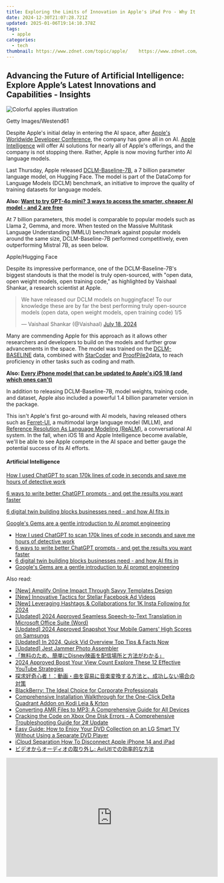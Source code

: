 ```yaml
---
title: Exploring the Limits of Innovation in Apple's iPad Pro - Why It Shines as a Standalone Device
date: 2024-12-30T21:07:28.721Z
updated: 2025-01-06T19:14:10.378Z
tags:
  - apple
categories:
  - tech
thumbnail: https://www.zdnet.com/topic/apple/    https://www.zdnet.com/a/img/resize/882fa47a3a90dcf9bd88cde2d82ab6daf3da743f/2024/05/23/820b7720-fcb6-4ece-ae08-b2ac785aed1e/dsc00517-2.jpg?width=170&height=96&fit=crop&auto=webp
---
```


## Advancing the Future of Artificial Intelligence: Explore Apple’s Latest Innovations and Capabilities - Insights

![Colorful apples illustration](https://www.zdnet.com/a/img/resize/9bb89d50786dede51226d07270c24895165cb839/2024/07/22/915e58d3-9ce8-4208-b390-f7b0a6bddd77/gettyimages-1300502150.jpg?auto=webp&precrop=2121,1192,x0,y0&width=1280)

Getty Images/Westend61

Despite Apple's initial delay in entering the AI space, after [Apple's Worldwide Developer Conference](https://www.zdnet.com/article/v/), the company has gone all in on AI. [Apple Intelligence](https://www.zdnet.com/article/what-is-apple-intelligence-everything-to-know-about-ai-features-coming-to-iphones-macs-and-ipads/) will offer AI solutions for nearly all of Apple's offerings, and the company is not stopping there. Rather, Apple is now moving further into AI language models. 

Last Thursday, Apple released [DCLM-Baseline-7B](https://huggingface.co/apple/DCLM-7B), a 7 billion parameter language model, on Hugging Face. The model is part of the DataComp for Language Models (DCLM) benchmark, an initiative to improve the quality of training datasets for language models.

**Also: [Want to try GPT-4o mini? 3 ways to access the smarter, cheaper AI model - and 2 are free](https://www.zdnet.com/article/want-to-try-gpt-4o-mini-3-ways-to-access-the-smarter-cheaper-ai-model-and-2-are-free/)**

At 7 billion parameters, this model is comparable to popular models such as Llama 2, Gemma, and more. When tested on the Massive Multitask Language Understanding (MMLU) benchmark against popular models around the same size, DCLM-Baseline-7B performed competitively, even outperforming Mistral 7B, as seen below. 

Apple/Hugging Face

Despite its impressive performance, one of the DCLM-Baseline-7B's biggest standouts is that the model is truly open-sourced, with "open data, open weight models, open training code," as highlighted by Vaishaal Shankar, a research scientist at Apple. 

> We have released our DCLM models on huggingface! To our knowledge these are by far the best performing truly open-source models (open data, open weight models, open training code) 1/5
> 
> — Vaishaal Shankar (@Vaishaal) [July 18, 2024](https://twitter.com/Vaishaal/status/1813956553042711006?ref%5Fsrc=twsrc^tfw)

Many are commending Apple for this approach as it allows other researchers and developers to build on the models and further grow advancements in the space. The model was trained on the [DCLM-BASELINE](https://huggingface.co/datasets/mlfoundations/dclm-baseline-1.0) data, combined with [StarCoder](https://huggingface.co/datasets/bigcode/starcoderdata) and [ProofPile2](http://proofpile2)data, to reach proficiency in other tasks such as coding and math.

**Also: [Every iPhone model that can be updated to Apple's iOS 18 (and which ones can't)](https://www.zdnet.com/article/every-iphone-model-that-can-be-updated-to-apples-new-ios-18-public-beta-and-which-ones-cant/)**

In addition to releasing DCLM-Baseline-7B, model weights, training code, and dataset, Apple also included a powerful 1.4 billion parameter version in the package. 

This isn't Apple's first go-around with AI models, having released others such as [Ferret-UI](https://www.zdnet.com/article/apples-new-ai-model-can-understand-your-home-screen-and-supercharge-siri/), a multimodal large language model (MLLM), and [Reference Resolution As Language Modeling (ReALM)](https://www.zdnet.com/article/apple-claims-its-on-device-ai-system-realm-substantially-outperforms-gpt-4/), a conversational AI system. In the fall, when iOS 18 and Apple Intelligence become available, we'll be able to see Apple compete in the AI space and better gauge the potential success of its AI efforts.

#### Artificial Intelligence

[How I used ChatGPT to scan 170k lines of code in seconds and save me hours of detective work](https://www.zdnet.com/article/how-chatgpt-scanned-170k-lines-of-code-in-seconds-and-saved-me-hours-of-work/ "How I used ChatGPT to scan 170k lines of code in seconds and save me hours of detective work")

[6 ways to write better ChatGPT prompts - and get the results you want faster](https://www.zdnet.com/article/6-ways-to-write-better-chatgpt-prompts-and-get-the-results-you-want-faster/ "6 ways to write better ChatGPT prompts - and get the results you want faster")

[6 digital twin building blocks businesses need - and how AI fits in](https://www.zdnet.com/article/6-digital-twin-building-blocks-businesses-need-and-how-ai-fits-in/ "6 digital twin building blocks businesses need - and how AI fits in")

[Google's Gems are a gentle introduction to AI prompt engineering](https://www.zdnet.com/article/googles-gems-are-a-gentle-introduction-to-ai-prompt-engineering/ "Google's Gems are a gentle introduction to AI prompt engineering")

* [How I used ChatGPT to scan 170k lines of code in seconds and save me hours of detective work](https://www.zdnet.com/article/how-chatgpt-scanned-170k-lines-of-code-in-seconds-and-saved-me-hours-of-work/ "How I used ChatGPT to scan 170k lines of code in seconds and save me hours of detective work")
* [6 ways to write better ChatGPT prompts - and get the results you want faster](https://www.zdnet.com/article/6-ways-to-write-better-chatgpt-prompts-and-get-the-results-you-want-faster/ "6 ways to write better ChatGPT prompts - and get the results you want faster")
* [6 digital twin building blocks businesses need - and how AI fits in](https://www.zdnet.com/article/6-digital-twin-building-blocks-businesses-need-and-how-ai-fits-in/ "6 digital twin building blocks businesses need - and how AI fits in")
* [Google's Gems are a gentle introduction to AI prompt engineering](https://www.zdnet.com/article/googles-gems-are-a-gentle-introduction-to-ai-prompt-engineering/ "Google's Gems are a gentle introduction to AI prompt engineering")

<ins class="adsbygoogle"
     style="display:block"
     data-ad-format="autorelaxed"
     data-ad-client="ca-pub-7571918770474297"
     data-ad-slot="1223367746"></ins>

<ins class="adsbygoogle"
     style="display:block"
     data-ad-client="ca-pub-7571918770474297"
     data-ad-slot="8358498916"
     data-ad-format="auto"
     data-full-width-responsive="true"></ins>

<span class="atpl-alsoreadstyle">Also read:</span>
<div><ul>
<li><a href="https://youtube-sure.techidaily.com/mplify-online-impact-through-savvy-templates-design/"><u>[New] Amplify Online Impact Through Savvy Templates Design</u></a></li>
<li><a href="https://facebook-clips.techidaily.com/new-innovative-tactics-for-stellar-facebook-ad-videos/"><u>[New] Innovative Tactics for Stellar Facebook Ad Videos</u></a></li>
<li><a href="https://instagram-video-files.techidaily.com/new-leveraging-hashtags-and-collaborations-for-1k-insta-following-for-2024/"><u>[New] Leveraging Hashtags & Collaborations for 1K Insta Following for 2024</u></a></li>
<li><a href="https://fox-glue.techidaily.com/updated-2024-approved-seamless-speech-to-text-translation-in-microsoft-office-suite-word/"><u>[Updated] 2024 Approved Seamless Speech-to-Text Translation in Microsoft Office Suite (Word)</u></a></li>
<li><a href="https://on-screen-recording.techidaily.com/updated-2024-approved-snapshot-your-mobile-gamers-high-scores-on-samsungs/"><u>[Updated] 2024 Approved Snapshot Your Mobile Gamers' High Scores on Samsungs</u></a></li>
<li><a href="https://youtube-sure.techidaily.com/ed-in-2024-quick-vid-overview-top-tips-and-facts-now/"><u>[Updated] In 2024, Quick Vid Overview Top Tips & Facts Now</u></a></li>
<li><a href="https://article-tips.techidaily.com/updated-jest-jammer-photo-assembler/"><u>[Updated] Jest Jammer Photo Assembler</u></a></li>
<li><a href="https://tech-haven.techidaily.com/disney/"><u>「無料のため、簡単にDisney映画を配信場所と方法がわかる」</u></a></li>
<li><a href="https://youtube-zero.techidaily.com/approved-boost-your-view-count-explore-these-12-effective-youtube-strategies/"><u>2024 Approved Boost Your View Count Explore These 12 Effective YouTube Strategies</u></a></li>
<li><a href="https://tech-haven.techidaily.com/5o6i5rgc5aw95awh5bplusd6icf77yb77ya5yuv55s744o75puy44ks5a655pit44gr6zplusz5qw95asj5oplusb44gz44kl5pa55rov44go44cb5oiq5yqf44gx44gq44ge5ac05zci44gu5aplusplus568/"><u>探求好奇心者！：動画・曲を容易に音楽変換する方法と、成功しない場合の対策</u></a></li>
<li><a href="https://tech-haven.techidaily.com/blackberry-the-ideal-choice-for-corporate-professionals/"><u>BlackBerry: The Ideal Choice for Corporate Professionals</u></a></li>
<li><a href="https://tech-haven.techidaily.com/comprehensive-installation-walkthrough-for-the-one-click-delta-quadrant-addon-on-kodi-leia-and-krton/"><u>Comprehensive Installation Walkthrough for the One-Click Delta Quadrant Addon on Kodi Leia & Krton</u></a></li>
<li><a href="https://tech-haven.techidaily.com/converting-amr-files-to-mp3-a-comprehensive-guide-for-all-devices/"><u>Converting AMR Files to MP3: A Comprehensive Guide for All Devices</u></a></li>
<li><a href="https://tech-haven.techidaily.com/cracking-the-code-on-xbox-one-disk-errors-a-comprehensive-troubleshooting-guide-for-2-update/"><u>Cracking the Code on Xbox One Disk Errors - A Comprehensive Troubleshooting Guide for 2# Update</u></a></li>
<li><a href="https://tech-haven.techidaily.com/easy-guide-how-to-enjoy-your-dvd-collection-on-an-lg-smart-tv-without-using-a-separate-dvd-player/"><u>Easy Guide: How to Enjoy Your DVD Collection on an LG Smart TV Without Using a Separate DVD Player</u></a></li>
<li><a href="https://apple-account.techidaily.com/icloud-separation-how-to-disconnect-apple-iphone-14-and-ipad-by-drfone-ios/"><u>iCloud Separation How To Disconnect Apple iPhone 14 and iPad</u></a></li>
<li><a href="https://tech-haven.techidaily.com/1726030505164-aviutl/"><u>ビデオからオーディオの取り外し: AviUtlでの効率的な方法</u></a></li>
</ul></div>

<!-- affiliate ads begin -->
<iframe width="560" height="315" src="https://www.youtube.com/embed/Jng92DT1n_Y?si=EdMRoNAFi0Q6mP7G" title="YouTube video player" frameborder="0" allow="accelerometer; autoplay; clipboard-write; encrypted-media; gyroscope; picture-in-picture; web-share" referrerpolicy="strict-origin-when-cross-origin" allowfullscreen></iframe>
<!-- affiliate ads end -->

